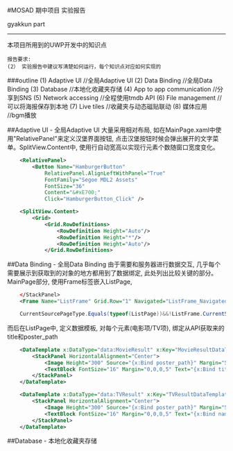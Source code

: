 #MOSAD 期中项目 实验报告

gyakkun part

----------------------------------------

本项目所用到的UWP开发中的知识点

```text
报告要求: 
(2） 实验报告中建议写清楚如何运行，每个知识点对应如何实现的
```

###outline
(1) Adaptive UI					//全局Adaptive UI
(2) Data Binding				//全局Data Binding
(3) Database 					//本地化收藏夹存储
(4) App to app communication	//分享到SNS
(5) Network accessing 			//全程使用tmdb API
(6) File management				//可以将海报保存到本地
(7) Live tiles 					//收藏夹与动态磁贴联动
(8) 媒体应用					//bgm播放


##Adaptive UI - 全局Adaptive UI
大量采用相对布局, 如在MainPage.xaml中使用"RelativePanel"来定义汉堡界面按钮, 点击汉堡按钮时候会弹出展开的文字菜单。SplitView.Content中, 使用行自动宽高以实现行元素个数随窗口宽度变化。
```xml
	<RelativePanel>
		<Button Name="HamburgerButton" 
			RelativePanel.AlignLeftWithPanel="True"
			FontFamily="Segoe MDL2 Assets"
			FontSize="36" 
			Content="&#xE700;" 
			Click="HamburgerButton_Click" />
```

```xml
	<SplitView.Content>
		<Grid>
			<Grid.RowDefinitions>
				<RowDefinition Height="Auto"/>
				<RowDefinition Height="*"/>
				<RowDefinition Height="Auto"/>
			</Grid.RowDefinitions>
```

##Data Binding - 全局Data Binding
由于需要和服务器进行数据交互, 几乎每个需要展示到获取到的对象的地方都用到了数据绑定, 此处列出比较关键的部分。
MainPage部分, 使用Frame标签嵌入ListPage, 

```xml
	</StackPanel>
	<Frame Name="ListFrame" Grid.Row="1" Navigated="ListFrame_Navigated"/>
```
```csharp
	CurrentSourcePageType.Equals(typeof(ListPage))&&!ListFrame.CurrentSourcePageType.Equals(typeof(CollectorItems)) ? Visibility.Visible : Visibility.Collapsed;
```

而后在ListPage中, 定义数据模板, 对每个元素(电影项/TV项), 绑定从API获取来的title和poster_path

```xml
	<DataTemplate x:DataType="data:MovieResult" x:Key="MovieResultDataTemplate">
		<StackPanel HorizontalAlignment="Center">
			<Image Height="300" Source="{x:Bind poster_path}" Margin="5"/>
			<TextBlock FontSize="16" Margin="0,0,0,5" Text="{x:Bind title}" TextWrapping="Wrap" HorizontalAlignment="Center" />
		</StackPanel>
	</DataTemplate>
```
```xml
	<DataTemplate x:DataType="data:TVResult" x:Key="TVResultDataTemplate">
		<StackPanel HorizontalAlignment="Center">
			<Image Height="300" Source="{x:Bind poster_path}" Margin="5"/>
			<TextBlock FontSize="16" Margin="0,0,0,5" Text="{x:Bind name}" TextWrapping="Wrap" HorizontalAlignment="Center" />
		</StackPanel>
	</DataTemplate>
```

##Database - 本地化收藏夹存储





















